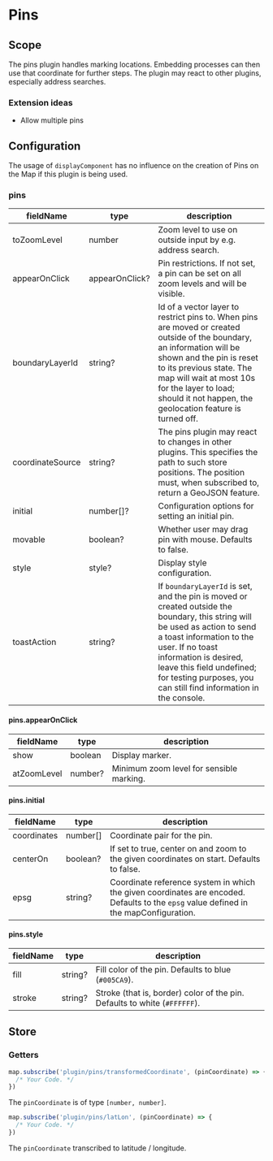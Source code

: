 # Pins

## Scope

The pins plugin handles marking locations. Embedding processes can then use that coordinate for further steps. The plugin may react to other plugins, especially address searches.

### Extension ideas

- Allow multiple pins

## Configuration

The usage of `displayComponent` has no influence on the creation of Pins on the Map if this plugin is being used.

### pins

| fieldName        | type           | description                                                                                                                                                                                                                                                                                         |
|------------------|----------------|-----------------------------------------------------------------------------------------------------------------------------------------------------------------------------------------------------------------------------------------------------------------------------------------------------|
| toZoomLevel      | number         | Zoom level to use on outside input by e.g. address search.                                                                                                                                                                                                                                          |
| appearOnClick    | appearOnClick? | Pin restrictions. If not set, a pin can be set on all zoom levels and will be visible.                                                                                                                                                                                                              |
| boundaryLayerId  | string?        | Id of a vector layer to restrict pins to. When pins are moved or created outside of the boundary, an information will be shown and the pin is reset to its previous state. The map will wait at most 10s for the layer to load; should it not happen, the geolocation feature is turned off.        |
| coordinateSource | string?        | The pins plugin may react to changes in other plugins. This specifies the path to such store positions. The position must, when subscribed to, return a GeoJSON feature.                                                                                                                            |
| initial          | number[]?      | Configuration options for setting an initial pin.                                                                                                                                                                                                                                                   |
| movable          | boolean?       | Whether user may drag pin with mouse. Defaults to false.                                                                                                                                                                                                                                            |
| style            | style?         | Display style configuration.                                                                                                                                                                                                                                                                        |
| toastAction      | string?        | If `boundaryLayerId` is set, and the pin is moved or created outside the boundary, this string will be used as action to send a toast information to the user. If no toast information is desired, leave this field undefined; for testing purposes, you can still find information in the console. |

#### pins.appearOnClick

| fieldName   | type    | description                              |
|-------------|---------|------------------------------------------|
| show        | boolean | Display marker.                          |
| atZoomLevel | number? | Minimum zoom level for sensible marking. |

#### pins.initial

| fieldName   | type     | description                                                                                                                           |
|-------------|----------|---------------------------------------------------------------------------------------------------------------------------------------|
| coordinates | number[] | Coordinate pair for the pin.                                                                                                          |
| centerOn    | boolean? | If set to true, center on and zoom to the given coordinates on start. Defaults to false.                                              |
| epsg        | string?  | Coordinate reference system in which the given coordinates are encoded. Defaults to the `epsg` value defined in the mapConfiguration. |

#### pins.style

| fieldName | type    | description                                                               |
| --------- | ------- | ------------------------------------------------------------------------- |
| fill      | string? | Fill color of the pin. Defaults to blue (`#005CA9`).                      |
| stroke    | string? | Stroke (that is, border) color of the pin. Defaults to white (`#FFFFFF`). |

## Store

### Getters

```js
map.subscribe('plugin/pins/transformedCoordinate', (pinCoordinate) => {
  /* Your Code. */
})
```

The `pinCoordinate` is of type `[number, number]`.

```js
map.subscribe('plugin/pins/latLon', (pinCoordinate) => {
  /* Your Code. */
})
```

The `pinCoordinate` transcribed to latitude / longitude.
